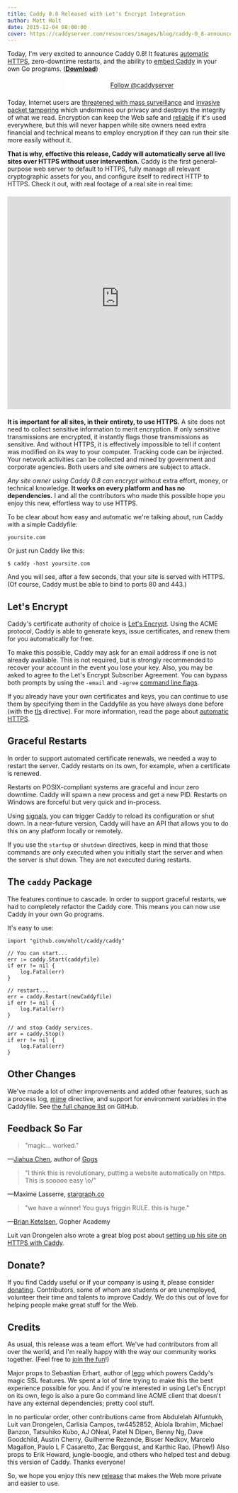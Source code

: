 ```yaml
---
title: Caddy 0.8 Released with Let's Encrypt Integration
author: Matt Holt
date: 2015-12-04 08:00:00
cover: https://caddyserver.com/resources/images/blog/caddy-0_8-announcement-cover.png
---
```


Today, I'm very excited to announce Caddy 0.8! It features [automatic HTTPS](/docs/automatic-https), zero-downtime restarts, and the ability to [embed Caddy](https://godoc.org/github.com/mholt/caddy/caddy) in your own Go programs. (**[Download](/download)**)

<div style="text-align: center; margin-top: 15px;">
<iframe src="//ghbtns.com/github-btn.html?user=mholt&repo=caddy&type=star&count=true" frameborder="0" scrolling="0" width="100px" height="30px" style="vertical-align: middle;"></iframe>
<a href="https://twitter.com/caddyserver" class="twitter-follow-button" data-show-count="false" data-dnt="true">Follow @caddyserver</a>
<script>!function(d,s,id){var js,fjs=d.getElementsByTagName(s)[0],p=/^http:/.test(d.location)?'http':'https';if(!d.getElementById(id)){js=d.createElement(s);js.id=id;js.src=p+'://platform.twitter.com/widgets.js';fjs.parentNode.insertBefore(js,fjs);}}(document, 'script', 'twitter-wjs');</script></div>

Today, Internet users are [threatened with mass surveillance](https://www.schneier.com/blog/archives/2015/06/why_we_encrypt.html) and [invasive packet tampering](https://gist.github.com/Jarred-Sumner/90362639f96807b8315b) which undermines our privacy and destroys the integrity of what we read. Encryption can keep the Web safe and [reliable](http://http2-explained.haxx.se/content/en/part5.html#52-http2-for-https) if it's used everywhere, but this will never happen while site owners need extra financial and technical means to employ encryption if they can run their site more easily without it.

**That is why, effective this release, Caddy will automatically serve all live sites over HTTPS without user intervention.** Caddy is the first general-purpose web server to default to HTTPS, fully manage all relevant cryptographic assets for you, and configure itself to redirect HTTP to HTTPS. Check it out, with real footage of a real site in real time:

<div style="text-align: center; margin-top: 20px; margin-bottom: 20px;">
	<iframe style="max-width: 640px;" width="100%" height="480" src="https://www.youtube-nocookie.com/embed/nk4EWHvvZtI?rel=0" frameborder="0" allowfullscreen></iframe>
</div>

**It is important for all sites, in their entirety, to use HTTPS.** A site does not need to collect sensitive information to merit encryption. If only sensitive transmissions are encrypted, it instantly flags those transmissions as sensitive. And without HTTPS, it is effectively impossible to tell if content was modified on its way to your computer. Tracking code can be injected. Your network activities can be collected and mined by government and corporate agencies. Both users and site owners are subject to attack.

*Any site owner using Caddy 0.8 can encrypt* without extra effort, money, or technical knowledge. **It works on every platform and has no dependencies.** I and all the contributors who made this  possible hope you enjoy this new, effortless way to use HTTPS.

To be clear about how easy and automatic we're talking about, run Caddy with a simple Caddyfile:

<pre><code class="block"><span class="hl-vhost">yoursite.com</code></pre>

Or just run Caddy like this:

<pre><code class="shell">$ caddy -host yoursite.com</code></pre>

And you will see, after a few seconds, that your site is served with HTTPS. (Of course, Caddy must be able to bind to ports 80 and 443.)


## Let's Encrypt

Caddy's certificate authority of choice is [Let's Encrypt](https://letsencrypt.org). Using the ACME protocol, Caddy is able to generate keys, issue certificates, and renew them for you automatically for free.

To make this possible, Caddy may ask for an email address if one is not already available. This is not required, but is strongly recommended to recover your account in the event you lose your key. Also, you may be asked to agree to the Let's Encrypt Subscriber Agreement. You can bypass both prompts by using the `-email` and `-agree` [command line flags](/docs/cli).

If you already have your own certificates and keys, you can continue to use them by specifying them in the Caddyfile as you have always done before (with the [tls](/docs/tls) directive). For more information, read the page about [automatic HTTPS](/docs/automatic-https).


## Graceful Restarts

In order to support automated certificate renewals, we needed a way to restart the server. Caddy restarts on its own, for example, when a certificate is renewed.

Restarts on POSIX-compliant systems are graceful and incur zero downtime. Caddy will spawn a new process and get a new PID. Restarts on Windows are forceful but very quick and in-process.

Using [signals](/docs/cli#signals), you can trigger Caddy to reload its configuration or shut down. In a near-future version, Caddy will have an API that allows you to do this on any platform locally or remotely.

If you use the `startup` or `shutdown` directives, keep in mind that those commands are only executed when you initially start the server and when the server is shut down. They are not executed during restarts.


## The `caddy` Package

The features continue to cascade. In order to support graceful restarts, we had to completely refactor the Caddy core. This means you can now use Caddy in your own Go programs.

It's easy to use:

<pre><code class="go">import "github.com/mholt/caddy/caddy"

// You can start...
err := caddy.Start(caddyfile)
if err != nil {
    log.Fatal(err)
}

// restart...
err = caddy.Restart(newCaddyfile)
if err != nil {
    log.Fatal(err)
}

// and stop Caddy services.
err = caddy.Stop()
if err != nil {
    log.Fatal(err)
}</code></pre>



## Other Changes

We've made a lot of other improvements and added other features, such as a process log, [mime](/docs/mime) directive, and support for environment variables in the Caddyfile. See [the full change list](https://github.com/mholt/caddy/releases/tag/v0.8.0) on GitHub.


## Feedback So Far

> "magic... worked."

&mdash;[Jiahua Chen](https://twitter.com/joe2010xtmf/status/664163021879681025), author of [Gogs](https://gogs.io)

> "I think this is revolutionary, putting a website automatically on https. This is sooooo easy \o/"

&mdash;Maxime Lasserre, [stargraph.co](https://stargraph.co)

> "we have a winner! You guys friggin RULE. this is huge."

&mdash;[Brian Ketelsen](https://brianketelsen.com/caddy-hugo-letsencrypt/), Gopher Academy

Luit van Drongelen also wrote a great blog post about [setting up his site on HTTPS with Caddy](https://luit.eu/post/modern-webserver/).


## Donate?

If you find Caddy useful or if your company is using it, please consider [donating](/donate). Contributors, some of whom are students or are unemployed, volunteer their time and talents to improve Caddy. We do this out of love for helping people make great stuff for the Web.


## Credits

As usual, this release was a team effort. We've had contributors from all over the world, and I'm really happy with the way our community works together. (Feel free to [join the fun](https://github.com/mholt/caddy/issues)!)

Major props to Sebastian Erhart, author of [lego](https://github.com/xenolf/lego) which powers Caddy's magic SSL features. We spent a lot of time trying to make this the best experience possible for you. And if you're interested in using Let's Encrypt on its own, lego is also a pure Go command line ACME client that doesn't have any external dependencies; pretty cool stuff.

In no particular order, other contributions came from Abdulelah Alfuntukh, Luit van Drongelen, Carlisia Campos, tw4452852, Abiola Ibrahim, Michael Banzon, Tatsuhiko Kubo, AJ ONeal, Patel N Dipen, Benny Ng, Dave Goodchild, Austin Cherry, Guilherme Rezende, Bisser Nedkov, Marcelo Magallon, Paulo L F Casaretto, Zac Bergquist, and Karthic Rao. (Phew!) Also props to Erik Howard, jungle-boogie, and others who helped test and debug this version of Caddy. Thanks everyone!


So, we hope you enjoy this new [release](https://github.com/mholt/caddy/releases/tag/v0.8.0) that makes the Web more private and easier to use.

